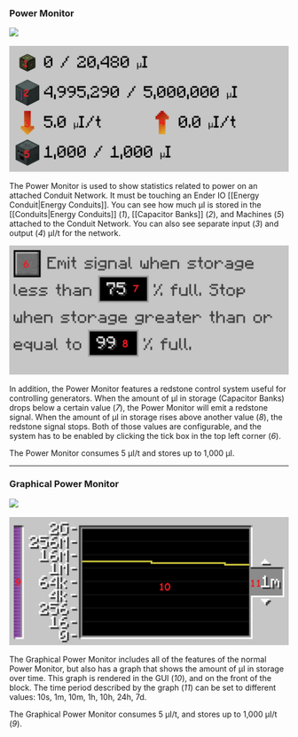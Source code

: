 ### Power Monitor

![](http://loenwind.info/eio/Power_Monitor.png)

![Power Monitor GUI](https://github.com/paul-soporan/enderio-wiki/blob/master/images/GUIs/Power-Monitor-GUI.png)

The Power Monitor is used to show statistics related to power on an attached Conduit Network.  It must be touching an Ender IO [[Energy Conduit|Energy Conduits]].  You can see how much µI is stored in the [[Conduits|Energy Conduits]] (*1*), [[Capacitor Banks]] (*2*), and Machines (*5*) attached to the Conduit Network.  You can also see separate input (*3*) and output (*4*) µI/t for the network.

![Power Monitor Redstone GUI](https://github.com/paul-soporan/enderio-wiki/blob/master/images/GUIs/Power-Monitor-Redstone-GUI.png)

In addition, the Power Monitor features a redstone control system useful for controlling generators.  When the amount of µI in storage (Capacitor Banks) drops below a certain value (*7*), the Power Monitor will emit a redstone signal.  When the amount of µI in storage rises above another value (*8*), the redstone signal stops.  Both of those values are configurable, and the system has to be enabled by clicking the tick box in the top left corner (*6*).

The Power Monitor consumes 5 µI/t and stores up to 1,000 µI.

***

### Graphical Power Monitor

![](http://loenwind.info/eio/Graphical_Power_Monitor.png)

![Graphical Power Monitor GUI](https://github.com/paul-soporan/enderio-wiki/blob/master/images/GUIs/Power-Monitor-Graphical-GUI.png)

The Graphical Power Monitor includes all of the features of the normal Power Monitor, but also has a graph that shows the amount of µI in storage over time.  This graph is rendered in the GUI (*10*), and on the front of the block. The time period described by the graph (*11*) can be set to different values: 10s, 1m, 10m, 1h, 10h, 24h, 7d.

The Graphical Power Monitor consumes 5 µI/t, and stores up to 1,000 µI/t (*9*).
